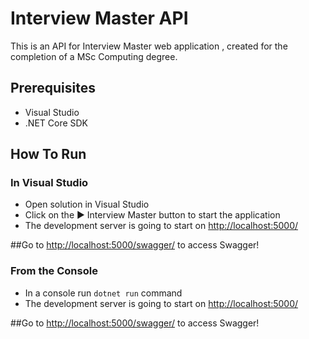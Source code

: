 # Interview Master API

This is an API for Interview Master web application , created for the completion of a MSc Computing degree.

## Prerequisites

- Visual Studio
- .NET Core SDK

## How To Run

### In Visual Studio

- Open solution in Visual Studio
- Click on the :arrow_forward: Interview Master button to start the application
- The development server is going to start on [http://localhost:5000/](http://localhost:5000/)

##Go to [http://localhost:5000/swagger/](http://localhost:5000/swagger/) to access Swagger!

### From the Console

- In a console run `dotnet run` command
- The development server is going to start on [http://localhost:5000/](http://localhost:5000/)

##Go to [http://localhost:5000/swagger/](http://localhost:5000/swagger/) to access Swagger!
